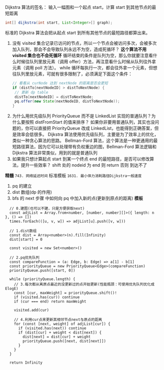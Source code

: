 Dijkstra 算法的签名：
输入一幅图和一个起点 start，计算 start 到其他节点的最短距离

```JAVA
int[] dijkstra(int start, List<Integer>[] graph);
```

标准的 Dijkstra 算法会把从起点 start 到所有其他节点的最短路径都算出来。

1. 没有 visited 集合记录已访问的节点，所以一个节点会被访问多次，会被多次加入队列，那会不会导致队列永远不为空，造成死循环？
   **这个算法不用 visited 集合也不会死循环**
   循环结束的条件是队列为空，那么你就要注意看什么时候往队列里放元素（调用 offer）方法，再注意看什么时候从队列往外拿元素（调用 poll 方法）。
   while 循环每执行一次，都会往外拿一个元素，但想往队列里放元素，可就有很多限制了，必须满足下面这个条件：
   ```JAVA
   // 看看从 curNode 达到 nextNode 的距离是否会更短
   if (distTo[nextNodeID] > distToNextNode) {
    // 更新 dp table
    distTo[nextNodeID] = distToNextNode;
    pq.offer(new State(nextNodeID, distToNextNode));
   }
   ```
2. 为什么用优先级队列 PriorityQueue 而不是 LinkedList 实现的普通队列？为什么要按照 distFromStart 的值来排序？
   如果你非要用普通队列，其实也没问题的，你可以直接把 PriorityQueue 改成 LinkedList，也能得到正确答案，但是效率会低很多。
   Dijkstra 算法使用优先级队列，主要是为了效率上的优化，类似一种贪心算法的思路。
   Bellman-Ford 算法，这个算法是一种更通用的最短路径算法，因为它可以处理带有负权重边的图，Bellman-Ford 算法逻辑和 Dijkstra 算法非常类似，用到的就是普通队列
3. 如果我只想计算起点 start 到某一个终点 end 的最短路径，是否可以修改算法，提升一些效率？
   shift 处的 nodeid 为 end 则 return
   否则 到达不了

**精髓**
`743. 网络延迟时间` 标准模板
`1631. 最小体力消耗路径Dijkstra一般速度`

1. pq 的建立
2. dist 数组(dp 的作用)
3. bfs 的 next 步骤 中如何向 pq 中加入新的点(更新到原点的距离)
   **模板**

```JS
  // 0.建图(也可以不建，只是方便获取next)
  const adjList = Array.from<number, [number, number][]>({ length: n  }, () => [])
  times.forEach(([u, v, w]) => adjList[u].push([v, w]))

  // 1.dist数组
  const dist = Array<number>(n).fill(Infinity)
  dist[start] = 0

  const visited = new Set<number>()

  // 2.pq优先队列
  const compareFunction = (a: Edge, b: Edge) => a[1] - b[1]
  const priorityQueue = new PriorityQueue<Edge>(compareFunction)
  priorityQueue.push([start, 0])

  while (priorityQueue.length) {
    // 3.每次都从离原点最近的没更新过的点开始更新(性能瓶颈：可使用优先队列优化成ElogE)
    const [cur, maxWeight] = priorityQueue.shift()!
    if (visited.has(cur)) continue
    if (cur === end) return maxWeight

    visited.add(cur)

    // 4.利用cur点来更新其相邻节点next与原点的距离
    for (const [next, weight] of adjList[cur]) {
      if (visited.has(next)) continue
      if (dist[cur] + weight < dist[next]) {
        dist[next] = dist[cur] + weight
        priorityQueue.push([next, dist[next]])
      }
    }
  }

  return Infinity

```
